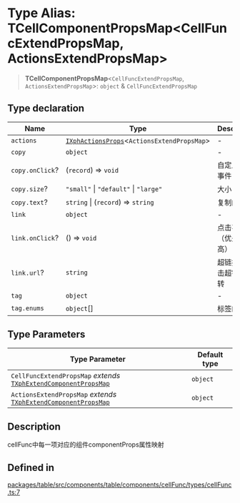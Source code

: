 # Type Alias: TCellComponentPropsMap\<CellFuncExtendPropsMap, ActionsExtendPropsMap\>

> **TCellComponentPropsMap**\<`CellFuncExtendPropsMap`, `ActionsExtendPropsMap`\>: `object` & `CellFuncExtendPropsMap`

## Type declaration

| Name | Type | Description |
| ------ | ------ | ------ |
| `actions` | [`IXphActionsProps`](../interfaces/IXphActionsProps.md)\<`ActionsExtendPropsMap`\> | - |
| `copy` | `object` | - |
| `copy.onClick`? | (`record`) => `void` | 自定义点击事件 |
| `copy.size`? | `"small"` \| `"default"` \| `"large"` | 大小 |
| `copy.text`? | `string` \| (`record`) => `string` | 复制的文本 |
| `link` | `object` | - |
| `link.onClick`? | () => `void` | 点击事件（优先级最高） |
| `link.url`? | `string` | 超链接，点击超链接跳转 |
| `tag` | `object` | - |
| `tag.enums` | `object`[] | 标签的枚举 |

## Type Parameters

| Type Parameter | Default type |
| ------ | ------ |
| `CellFuncExtendPropsMap` *extends* [`TXphExtendComponentPropsMap`](TXphExtendComponentPropsMap.md) | `object` |
| `ActionsExtendPropsMap` *extends* [`TXphExtendComponentPropsMap`](TXphExtendComponentPropsMap.md) | `object` |

## Description

cellFunc中每一项对应的组件componentProps属性映射

## Defined in

[packages/table/src/components/table/components/cellFunc/types/cellFunc.ts:7](https://github.com/XiaoPiHong/xph-crud/blob/f7338a40f5a813e6f1e401fd5222398dacf05e4d/packages/table/src/components/table/components/cellFunc/types/cellFunc.ts#L7)
